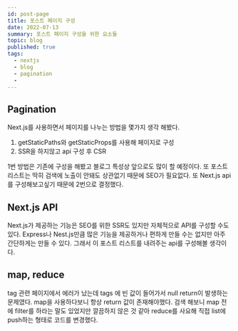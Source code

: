 ```yaml
---
id: post-page
title: 포스트 페이지 구성
date: 2022-07-13
summary: 포스트 페이지 구성을 위한 요소들
topic: blog
published: true
tags:
  - nextjs
  - blog
  - pagination
  - 
---
```

## Pagination
Next.js를 사용하면서 페이지를 나누는 방법을 몇가지 생각 해봤다.

1. getStaticPaths와 getStaticProps를 사용해 페이지로 구성
2. SSR을 하지않고 api 구성 후 CSR

1번 방법은 기존에 구성을 해봤고 블로그 특성상 앞으로도 많이 할 예정이다. 또 포스트 리스트는 딱히 검색에 노출이 안돼도 상관없기 때문에 SEO가 필요없다. 또 Next.js api를 구성해보고싶기 때문에 2번으로 결정했다.

## Next.js API
Next.js가 제공하는 기능은 SEO를 위한 SSR도 있지만 자체적으로 API를 구성할 수도 있다. Express나 Nest.js만큼 많은 기능을 제공하거나 편하게 만들 수는 없지만 아주 간단하게는 만들 수 있다. 그래서 이 포스트 리스트를 내려주는 api를 구성해볼 생각이다.

## map, reduce
tag 관련 페이지에서 에러가 났는데 tags 에 빈 값이 들어가서 null return이 발생하는 문제였다. map을 사용하다보니 항상 return 값이 존재해야했다. 검색 해보니 map 전에 filter를 하라는 말도 있었지만 깔끔하지 않은 것 같아 reduce를 사요해 직접 list에 push하는 형태로 코드를 변경했다.